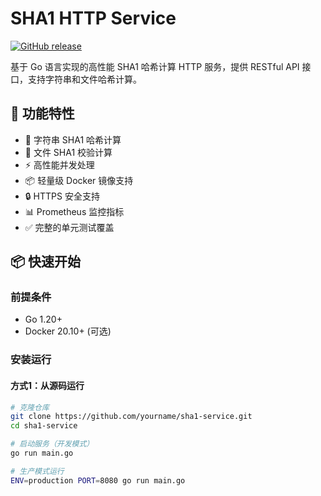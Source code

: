 # SHA1 HTTP Service

[![GitHub release](https://img.shields.io/github/v/release/Linxiaoyaa/sha1-service)](https://github.com/Linxiaoyaa/sha1-service/releases)


基于 Go 语言实现的高性能 SHA1 哈希计算 HTTP 服务，提供 RESTful API 接口，支持字符串和文件哈希计算。

## 🚀 功能特性

- 🔑 字符串 SHA1 哈希计算
- 📁 文件 SHA1 校验计算
- ⚡ 高性能并发处理
- 📦 轻量级 Docker 镜像支持
- 🔒 HTTPS 安全支持
- 📊 Prometheus 监控指标
- ✅ 完整的单元测试覆盖

## 📦 快速开始

### 前提条件
- Go 1.20+
- Docker 20.10+ (可选)

### 安装运行

#### 方式1：从源码运行
```bash
# 克隆仓库
git clone https://github.com/yourname/sha1-service.git
cd sha1-service

# 启动服务（开发模式）
go run main.go

# 生产模式运行
ENV=production PORT=8080 go run main.go
